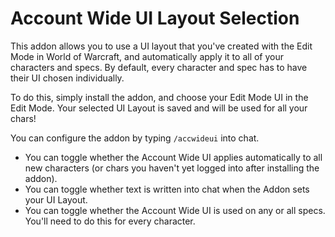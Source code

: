 # Account Wide UI Layout Selection

This addon allows you to use a UI layout that you've created with the Edit Mode in World of Warcraft, and automatically apply it to all of your characters and specs. By default, every character and spec has to have their UI chosen individually.

To do this, simply install the addon, and choose your Edit Mode UI in the Edit Mode. Your selected UI Layout is saved and will be used for all your chars!

You can configure the addon by typing `/accwideui` into chat.

<ul>
<li>You can toggle whether the Account Wide UI applies automatically to all new characters (or chars you haven't yet logged into after installing the addon).</li>
<li>You can toggle whether text is written into chat when the Addon sets your UI Layout.</li>
<li>You can toggle whether the Account Wide UI is used on any or all specs. You'll need to do this for every character.</li>
</ul>
